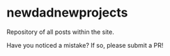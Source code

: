 # newdadnewprojects
Repository of all posts within the site. 

Have you noticed a mistake? If so, please submit a PR!
